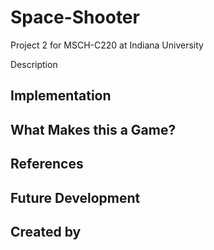 # Space-Shooter
Project 2 for MSCH-C220 at Indiana University

Description

## Implementation

## What Makes this a Game?

## References

## Future Development

## Created by
